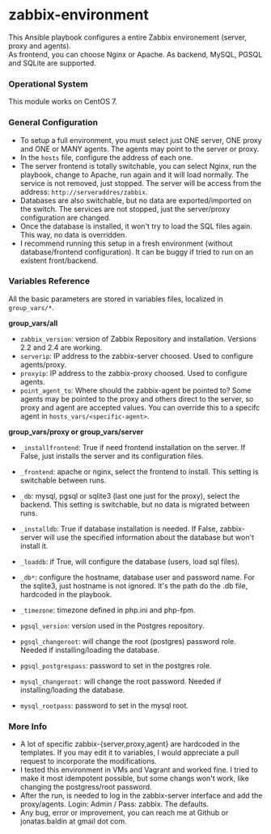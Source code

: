 # zabbix-environment

This Ansible playbook configures a entire Zabbix environement (server, proxy and agents).         
As frontend, you can choose Nginx or Apache. As backend, MySQL, PGSQL and SQLite are supported.         

### Operational System

This module works on CentOS 7.

### General Configuration

  * To setup a full environment, you must select just ONE server, ONE proxy and ONE or MANY agents. The agents may point to the server or proxy.         
  * In the `hosts` file, configure the address of each one.              
  * The server frontend is totally switchable, you can select Nginx, run the playbook, change to Apache, run again and it will load normally. The service is not removed, just stopped. The server will be access from the address: `http://serveraddres/zabbix`.         
  * Databases are also switchable, but no data are exported/imported on the switch. The services are not stopped, just the server/proxy configuration are changed.              
  * Once the database is installed, it won't try to load the SQL files again. This way, no data is overridden.         
  * I recommend running this setup in a fresh environment (without database/frontend configuration). It can be buggy if tried to run on an existent front/backend.              

### Variables Reference

All the basic parameters are stored in variables files, localized in `group_vars/*`.     

  **group_vars/all**
  * `zabbix_version`: version of Zabbix Repository and installation. Versions 2.2 and 2.4 are working.
  * `serverip`: IP address to the zabbix-server choosed. Used to configure agents/proxy.
  * `proxyip`: IP address to the zabbix-proxy choosed. Used to configure agents.
  * `point_agent_to`: Where should the zabbix-agent be pointed to? Some agents may be pointed to the proxy and others direct to the server, so proxy and agent are accepted values. You can override this to a specifc agent in `hosts_vars/<specific-agent>`. 

  **group_vars/proxy or group_vars/server**
  * `_installfrontend`: True if need frontend installation on the server. If False, just installs the server and its configuration files.
  * `_frontend`: apache or nginx, select the frontend to install. This setting is switchable between runs. 
  * `_db`: mysql, pgsql or sqlite3 (last one just for the proxy), select the backend. This setting is switchable, but no data is migrated between runs.
  * `_installdb`: True if database installation is needed. If False, zabbix-server will use the specified information about the database but won't install it.
  * `_loaddb`: if True, will configure the database (users, load sql files).
  * `_db*`: configure the hostname, database user and password name. For the sqlite3, just hostname is not ignored. It's the path do the .db file, hardcoded in the playbook.
  * `_timezone`: timezone defined in php.ini and php-fpm.
  
  * `pgsql_version`: version used in the Postgres repository.
  * `pgsql_changeroot`: will change the root (postgres) password role. Needed if installing/loading the database.
  * `pgsql_postgrespass`: password to set in the postgres role.

  * `mysql_changeroot:` will change the root password. Needed if installing/loading the database.
  * `mysql_rootpass`: password to set in the mysql root.

### More Info

  * A lot of specific zabbix-{server,proxy,agent} are hardcoded in the templates. If you may edit it to variables, I would appreciate a pull request to incorporate the modifications.         
  * I tested this environment in VMs and Vagrant and worked fine. I tried to make it most idempotent possible, but some changs won't work, like changing the postgress/root password.         
  * After the run, is needed to log in the zabbix-server interface and add the proxy/agents. Login: Admin / Pass: zabbix. The defaults.         
  * Any bug, error or improvement, you can reach me at Github or jonatas.baldin at gmail dot com.         
